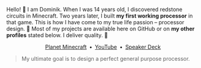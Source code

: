 Hello! :wave: I am Dominik. When I was 14 years old, I discovered redstone circuits in Minecraft. Two years later, I built **my first working processor** in that game. This is how I have come to my true life passion – processor design. :purple_heart: Most of my projects are available here on GitHub or on **my other profiles** stated below. I deliver quality. :gem:

<p align="center">
  <a href="https://www.planetminecraft.com/member/dominiksalvet">Planet Minecraft</a>&ensp;•&ensp;<a href="https://www.youtube.com/channel/UCYzXppB62dDM0Shg_tWSPfw">YouTube</a>&ensp;•&ensp;<a href="https://speakerdeck.com/dominiksalvet">Speaker Deck</a>
</p>

> My ultimate goal is to design a perfect general purpose processor.
